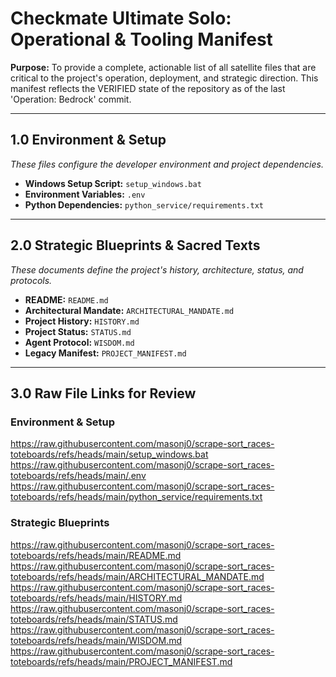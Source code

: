 # Checkmate Ultimate Solo: Operational & Tooling Manifest

**Purpose:** To provide a complete, actionable list of all satellite files that are critical to the project's operation, deployment, and strategic direction. This manifest reflects the VERIFIED state of the repository as of the last 'Operation: Bedrock' commit.

---

## 1.0 Environment & Setup

*These files configure the developer environment and project dependencies.*

*   **Windows Setup Script:** `setup_windows.bat`
*   **Environment Variables:** `.env`
*   **Python Dependencies:** `python_service/requirements.txt`

---

## 2.0 Strategic Blueprints & Sacred Texts

*These documents define the project's history, architecture, status, and protocols.*

*   **README:** `README.md`
*   **Architectural Mandate:** `ARCHITECTURAL_MANDATE.md`
*   **Project History:** `HISTORY.md`
*   **Project Status:** `STATUS.md`
*   **Agent Protocol:** `WISDOM.md`
*   **Legacy Manifest:** `PROJECT_MANIFEST.md`

---

## 3.0 Raw File Links for Review

### Environment & Setup
https://raw.githubusercontent.com/masonj0/scrape-sort_races-toteboards/refs/heads/main/setup_windows.bat
https://raw.githubusercontent.com/masonj0/scrape-sort_races-toteboards/refs/heads/main/.env
https://raw.githubusercontent.com/masonj0/scrape-sort_races-toteboards/refs/heads/main/python_service/requirements.txt

### Strategic Blueprints
https://raw.githubusercontent.com/masonj0/scrape-sort_races-toteboards/refs/heads/main/README.md
https://raw.githubusercontent.com/masonj0/scrape-sort_races-toteboards/refs/heads/main/ARCHITECTURAL_MANDATE.md
https://raw.githubusercontent.com/masonj0/scrape-sort_races-toteboards/refs/heads/main/HISTORY.md
https://raw.githubusercontent.com/masonj0/scrape-sort_races-toteboards/refs/heads/main/STATUS.md
https://raw.githubusercontent.com/masonj0/scrape-sort_races-toteboards/refs/heads/main/WISDOM.md
https://raw.githubusercontent.com/masonj0/scrape-sort_races-toteboards/refs/heads/main/PROJECT_MANIFEST.md